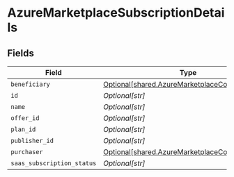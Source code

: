 # AzureMarketplaceSubscriptionDetails


## Fields

| Field                                                                                                    | Type                                                                                                     | Required                                                                                                 | Description                                                                                              |
| -------------------------------------------------------------------------------------------------------- | -------------------------------------------------------------------------------------------------------- | -------------------------------------------------------------------------------------------------------- | -------------------------------------------------------------------------------------------------------- |
| `beneficiary`                                                                                            | [Optional[shared.AzureMarketplaceContactPayload]](../../models/shared/azuremarketplacecontactpayload.md) | :heavy_minus_sign:                                                                                       | N/A                                                                                                      |
| `id`                                                                                                     | *Optional[str]*                                                                                          | :heavy_minus_sign:                                                                                       | N/A                                                                                                      |
| `name`                                                                                                   | *Optional[str]*                                                                                          | :heavy_minus_sign:                                                                                       | N/A                                                                                                      |
| `offer_id`                                                                                               | *Optional[str]*                                                                                          | :heavy_minus_sign:                                                                                       | N/A                                                                                                      |
| `plan_id`                                                                                                | *Optional[str]*                                                                                          | :heavy_minus_sign:                                                                                       | N/A                                                                                                      |
| `publisher_id`                                                                                           | *Optional[str]*                                                                                          | :heavy_minus_sign:                                                                                       | N/A                                                                                                      |
| `purchaser`                                                                                              | [Optional[shared.AzureMarketplaceContactPayload]](../../models/shared/azuremarketplacecontactpayload.md) | :heavy_minus_sign:                                                                                       | N/A                                                                                                      |
| `saas_subscription_status`                                                                               | *Optional[str]*                                                                                          | :heavy_minus_sign:                                                                                       | N/A                                                                                                      |